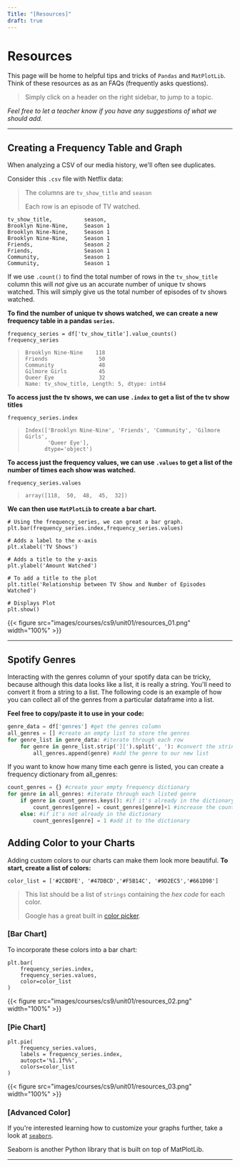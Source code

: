 ```yaml
---
Title: "[Resources]"
draft: true
---
```


# Resources

This page will be home to helpful tips and tricks of `Pandas` and `MatPlotLib`. Think of these resources as as an FAQs (frequently asks questions).

> Simply click on a header on the right sidebar, to jump to a topic.

*Feel free to let a teacher know if you have any suggestions of what we should add.*

---

## Creating a Frequency Table and Graph

When analyzing a CSV of our media history, we'll often see duplicates.

Consider this `.csv` file with Netflix data:
> The columns are `tv_show_title` and `season`
>
> Each row is an episode of TV watched.
```shell
tv_show_title,          season,     
Brooklyn Nine-Nine,     Season 1
Brooklyn Nine-Nine,     Season 1
Brooklyn Nine-Nine,     Season 1
Friends,                Season 2
Friends,                Season 1
Community,              Season 1
Community,              Season 1
```

If we use `.count()` to find the total number of rows in the `tv_show_title` column this will *not* give us an accurate number of unique tv shows watched. This will simply give us the total number of episodes of tv shows watched.

**To find the number of unique tv shows watched, we can create a new frequency table in a pandas `series`.**



```python3
frequency_series = df['tv_show_title'].value_counts()
frequency_series
```

> ```
> Brooklyn Nine-Nine    118
> Friends                50
> Community              48
> Gilmore Girls          45
> Queer Eye              32
> Name: tv_show_title, Length: 5, dtype: int64
> ```

**To access just the tv shows, we can use `.index` to get a list of the tv show titles**

```python3
frequency_series.index
```

> ```
> Index(['Brooklyn Nine-Nine', 'Friends', 'Community', 'Gilmore Girls',
>        'Queer Eye'],
>       dtype='object')
> ```

**To access just the frequency values, we can use `.values` to get a list of the number of times each show was watched.**
```python3
frequency_series.values
```

> ```
> array([118,  50,  48,  45,  32])
> ```

**We can then use `MatPlotLib` to create a bar chart.**

```python3
# Using the frequency_series, we can great a bar graph.
plt.bar(frequency_series.index,frequency_series.values)

# Adds a label to the x-axis
plt.xlabel('TV Shows')

# Adds a title to the y-axis
plt.ylabel('Amount Watched')

# To add a title to the plot
plt.title('Relationship between TV Show and Number of Episodes Watched')

# Displays Plot
plt.show()
```

{{< figure src="images/courses/cs9/unit01/resources_01.png" width="100%" >}}

---
## Spotify Genres

Interacting with the genres column of your spotify data can be tricky, because although this data looks like a list, it is really a string. You'll need to convert it from a string to a list. The following code is an example of how you can collect all of the genres from a particular dataframe into a list.

**Feel free to copy/paste it to use in your code:**

```python
genre_data = df['genres'] #get the genres column
all_genres = [] #create an empty list to store the genres
for genre_list in genre_data: #iterate through each row
    for genre in genre_list.strip('][').split(', '): #convert the string to a list, then iterate through each genre in the list
        all_genres.append(genre) #add the genre to our new list
```
If you want to know how many time each genre is listed, you can create a frequency dictionary from all_genres:

```python
count_genres = {} #create your empty frequency dictionary
for genre in all_genres: #iterate through each listed genre
    if genre in count_genres.keys(): #if it's already in the dictionary
        count_genres[genre] = count_genres[genre]+1 #increase the count by 1
    else: #if it's not already in the dictionary
        count_genres[genre] = 1 #add it to the dictionary
```


## Adding Color to your Charts

Adding custom colors to our charts can make them look more beautiful. **To start, create a list of colors:**

```python3
color_list = ['#2CBDFE', '#47DBCD','#F5B14C', '#9D2EC5','#661D98']
```
> This list should be a list of `strings` containing the *hex code* for each color.
>
> Google has a great built in [color picker](https://www.google.com/search?q=color+picker&rlz=1C1GCEA_enUS897US897&oq=color+picker&aqs=chrome.0.69i59j0i512l9.1382j0j7&sourceid=chrome&ie=UTF-8&safe=active&ssui=on).

### [Bar Chart]

To incorporate these colors into a bar chart:
```python3 {linenos=table, hl_lines=["4"]}
plt.bar(
    frequency_series.index,
    frequency_series.values,
    color=color_list
)
```


{{< figure src="images/courses/cs9/unit01/resources_02.png" width="100%" >}}

### [Pie Chart]

```python3 {linenos=table, hl_lines=["5"]}
plt.pie(
    frequency_series.values,            
    labels = frequency_series.index,  
    autopct='%1.1f%%',
    colors=color_list
)     
```


{{< figure src="images/courses/cs9/unit01/resources_03.png" width="100%" >}}

### [Advanced Color]

If you're interested learning how to customize your graphs further, take a look at [`seaborn`](https://seaborn.pydata.org/index.html).

Seaborn is another Python library that is built on top of MatPlotLib.

---
